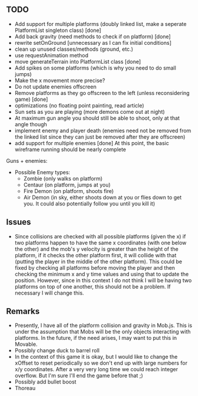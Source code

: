 ## TODO ##
- Add support for multiple platforms (doubly linked list, make a seperate PlatformList singleton class) [done]
- Add back gravity (need methods to check if on platform) [done]
- rewrite setOnGround [unnecessary as I can fix initial conditions]
- clean up unused classes/methods (ground, etc.)
- use requestAnimation method
- move generateTerrain into PlatformList class [done]
- Add spikes on some platforms (which is why you need to do small jumps)
- Make the x movement more precise?
- Do not update enemies offscreen
- Remove platforms as they go offscreen to the left (unless reconsidering game) [done]
- optimizations (no floating point painting, read article)
- Sun sets as you are playing (more demons come out at night)
- At maximum gun angle you should still be able to shoot, only at that angle though
- implement enemy and player death (enemies need not be removed from the linked list since they can just be removed after they are offscreen)
- add support for multiple enemies [done]
At this point, the basic wireframe running should be nearly complete

Guns + enemies:
- Possible Enemy types:
	+ Zombie (only walks on platform)
	+ Centaur (on platform, jumps at you)
	+ Fire Demon (on platform, shoots fire)
	+ Air Demon (in sky, either shoots down at you or flies down to get you. It could also potentially follow you until you kill it)

## Issues ##
- Since collisions are checked with all possible platforms (given the x) if two platforms happen to have the same x coordinates (with one below the other) and the mob's y velocity is greater than the height of the platform, if it checks the other platform first, it will collide with that (putting the player in the middle of the other platform). This could be fixed by checking all platforms before moving the player and then checking the minimum x and y time values and using that to update the position. However, since in this context I do not think I will be having two platforms on top of one another, this should not be a problem. If necessary I will change this.

## Remarks ##
- Presently, I have all of the platform collision and gravity in Mob.js. This is under the assumption that Mobs will be the only objects interacting with platforms. In the future, if the need arises, I may want to put this in Movable.
- Possibly change duck to barrel roll
- In the context of this game it is okay, but I would like to change the xOffset to reset periodically so we don't end up with large numbers for x/y coordinates. After a very very long time we could reach integer overflow. But I'm sure I'll end the game before that ;)
- Possibly add bullet boost
- Thoreau
